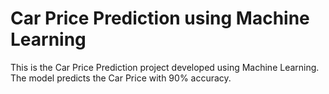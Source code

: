 # Car Price Prediction using Machine Learning
This is the Car Price Prediction project developed using Machine Learning.
The model predicts the Car Price with 90% accuracy.
